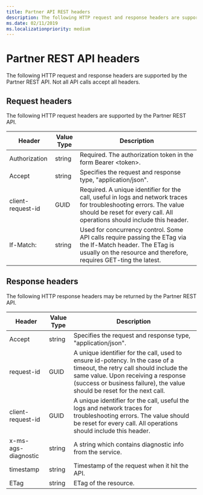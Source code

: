 ```yaml
---
title: Partner API REST headers
description: The following HTTP request and response headers are supported by the Partner REST API.
ms.date: 02/11/2019
ms.localizationpriority: medium
---
```


# Partner REST API headers

The following HTTP request and response headers are supported by the Partner REST API. Not all API calls accept all headers.

## <span id="Request_headers"/><span id="request_headers"/><span id="REQUEST_HEADERS"/>Request headers

The following HTTP request headers are supported by the Partner 
REST API.

| Header                       | Value Type | Description                                                                            |
|------------------------------|------------|----------------------------------------------------------------------------------------|
| Authorization           | string     | Required. The authorization token in the form Bearer &lt;token&gt;.                    |
| Accept                  | string     | Specifies the request and response type, "application/json".                           |
| client-request-id         | GUID       | Required. A unique identifier for the call, useful in logs and network traces for troubleshooting errors. The value should be reset for every call. All operations should include this header. |
| If-Match:                    | string     | Used for concurrency control. Some API calls require passing the ETag via the If-Match header. The ETag is usually on the resource and therefore, requires GET-ting the latest. |


## <span id="Response_headers"/><span id="response_headers"/><span id="RESPONSE_HEADERS"/>Response headers

The following HTTP response headers may be returned by the Partner REST API.

| Header                    | Value    Type | Description                                                                                                               |
|-------------------|------------|--------------------------------------------------------------------------------------------------|
| Accept                | string     | Specifies the request and response type, "application/json".                                     |
| request-id        | GUID       | A unique identifier for the call, used to ensure id-potency. In the case of a timeout, the retry call should include the same value. Upon receiving a response (success or business failure), the value should be reset for the next call. |
| client-request-id| GUID| A unique identifier for the call, useful the logs and network traces for troubleshooting errors. The value should be reset for every call. All operations should include this header.                                                |
| x-ms-ags-diagnostic   | string | A string which contains diagnostic info from the service.
| timestamp|string | Timestamp of the request when it hit the API.
|ETag |string | ETag of the resource.
